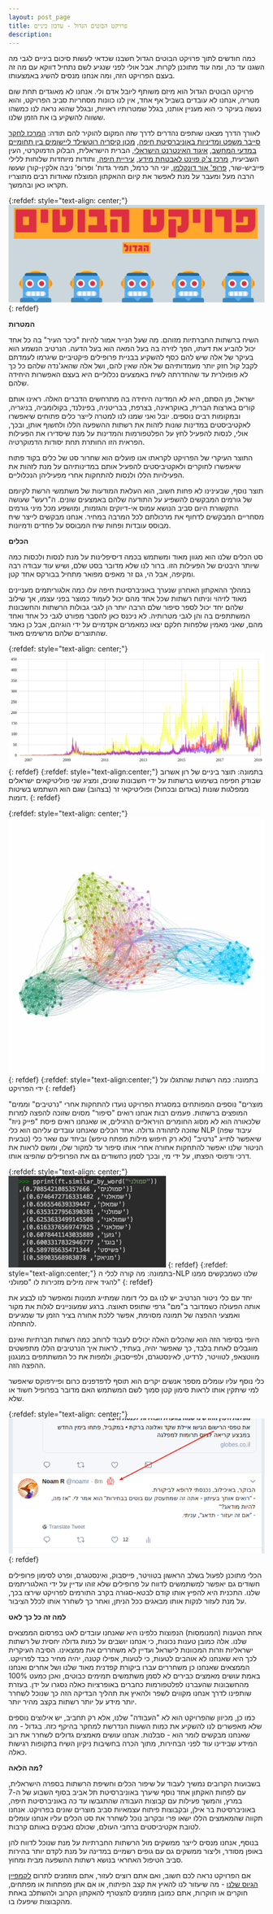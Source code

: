 ```yaml
---
layout: post_page
title: פרויקט הבוטים הגדול - עדכון ביניים
description: 
---
```



כמה חודשים לתוך פרויקט הבוטים הגדול חשבנו שכדאי לעשות סיכום ביניים לגבי מה השגנו עד כה, ומה עוד מתוכנן לקרות. אבל אולי לפני שנגיע לשם נתחיל דווקא עם מה זה בעצם הפרויקט הזה, ומה אנחנו מנסים להשיג באמצעותו.

פרויקט הבוטים הגדול הוא מיזם משותף ליובל אדם ולי. אנחנו לא מאוגדים תחת שום מטריה, אנחנו לא עובדים בשביל אף אחד, אין לנו כוונות מסחריות סביב הפרויקט, והוא נעשה בעיקר כי הוא מעניין אותנו, בגלל שמטרותיו ראויות, ובגלל שהוא נראה לנו כמשהו ששווה להשקיע בו את הזמן שלנו.

לאורך הדרך מצאנו שותפים נהדרים לדרך שזה המקום להוקיר להם תודה: [המרכז לחקר סייבר משפט ומדיניות באוניברסיטת חיפה](http://cyber.haifa.ac.il/), [מכון קיסריה רוטשילד ליישומים בין תחומיים במדעי המחשב](https://cri.hevra.haifa.ac.il/), [איגוד האינטרנט הישראלי](https://www.isoc.org.il/), הברית הישראלית, הבלוק הדמוקרטי, העין השביעית, [מרכז צ'ק פוינט לאבטחת מידע](http://cpiis.cs.tau.ac.il), [עיריית חיפה](https://www.haifa.muni.il/), ותודות מיוחדות שלוחות ללילי פייביש-שור, [פרופ' אור דונקלמן](http://www.cs.haifa.ac.il/~orrd), יוני הר כרמל, תמיר גדות' ופרופ' ניבה אלקין-קורן שעשו הרבה מעל ומעבר על מנת לאפשר את קיום ההאקתון המוצלח שאודות רבים מתוצריו תקראו כאן ובהמשך.

{:refdef: style="text-align: center;"}
![The big bot project](/img/2019-02-20-0.png)
{: refdef}

**המטרות**

השיח ברשתות החברתיות מזוהם. מה שעל הנייר אמור להיות "כיכר העיר" בה כל אחד יכול להביע את דעתו, הפך לזירה בה בעל המאה הוא בעל הדעה. הנרטיב הנשמע הוא בעיקר של אלה שיש להם כסף להשקיע בבניית פרופילים פיקטיביים שיגרמו לעמדתם לקבל קול חזק יותר מעמדותיהם של אלה שאין להם, ושל אלה שהאג'נדה שלהם כל כך לא פופולרית עד שהחדרתה לשיח באמצעים נכלוליים היא בעצם האפשרות היחידה שלהם.

ישראל, מן הסתם, היא לא המדינה היחידה בה מתרחשים הדברים האלה. ראינו אותם קורים בארצות הברית, באוקראינה, בצרפת, בבריטניה, בפינלנד, בקולומביה, בניגריה, ובמקומות רבים נוספים. יובל ואני שמנו לנו למטרה לייצר כלים פתוחים שיאפשרו לאקטיביסטים במדינות שונות לזהות את רשתות ההשפעה הללו ולחשוף אותן, ובכך, אולי, לנסות להפעיל לחץ על הפלטפורמות והמדינות על מנת שיסדירו את הפעילות הפראית הזו החותרת תחת יסודות הדמוקרטיה.

התוצר העיקרי של הפרויקט לקראתו אנו פועלים הוא שחרור סט של כלים בקוד פתוח שיאפשרו לחוקרים ולאקטיביסטים להפעיל אותם במדינותיהם על מנת לזהות את הפעילויות הללו ולנסות להתחקות אחרי מפעיליהן הנכלוליים. 

תוצר נוסף, שבעינינו לא פחות חשוב, הוא העלאת המודעות של משתמשי הרשת לקיומם של גורמים המבקשים להשפיע על התודעה שלהם באמצעים שונים. ה"רעש" שעושה התקשורת היום סביב הנושא עמוס אי-דיוקים והגזמות, ומושפע מכל מיני גורמים מסחריים המבקשים לדחוף את מרכולתם לכל המרבה במחיר. אנחנו מבקשים לייצר שיח מבוסס עובדות ופחות שיח המבוסס על פחדים ודמיונות.

**הכלים**

סט הכלים שלנו הוא מגוון מאוד ומשתמש בכמה דיסיפלינות על מנת לנסות ולכסות כמה שיותר היבטים של הפעילות הזו. ברור לנו שלא מדובר בסט שלם, ושיש עוד עבודה רבה ומקיפה, אבל הי, גם זר מאפים מפואר מתחיל בבורקס אחד קטן.

במהלך ההאקתון האחרון שנערך באוניברסיטת חיפה עלו כמה אלגוריתמים מעניינים מאוד לזיהוי וניתוח רשתות שכל אחד מהם יכול לעמוד כמוצר בפני עצמו, אך שילוב שלהם יחד יכול לספר סיפור שלם הרבה יותר הן לגבי גבולות הרשתות והחשבונות המשתתפים בה והן לגבי מטרותיה. לא ניכנס כאן להסבר מפורט לגבי כל אחד ואחד מהם, שאני מאמין שלפחות חלקם יצאו כמאמרים אקדמיים על ידי הוגיהם, אבל כן נאמר שהתוצרים שלהם מרשימים מאוד.

{:refdef: style="text-align: center;"}
![The big bot project](/img/2019-02-20-1.png)
{: refdef}
{:refdef: style="text-align:center;"}
בתמונה: תוצר ביניים של רון אשרוב שבודק חפיפה בשימוש ברשתות על ידי חשבונות שונים, ומציג שני פוליטיקאים ישראלים ממפלגות שונות (באדום ובכחול) ופוליטיקאי זר (בצהוב) שגם הוא השתמש בשיטות דומות.
{: refdef}

{:refdef: style="text-align: center;"}
![The big bot project](/img/2019-02-20-2.png)
{: refdef}
{:refdef: style="text-align:center;"}
בתמונה: כמה רשתות שהתגלו על ידי הפרויקט 
{: refdef}

"מוצרים" נוספים המפותחים במסגרת הפרויקט נועדו להתחקות אחרי "נרטיבים" וממים המופצים ברשתות. פעמים רבות אנחנו רואים "סיפור" מסוים שזוכה להפצה למרות שלכאורה הוא לא מסוג החומרים הויראליים הרגילים, או שאנחנו רואים פיסת "פייק ניוז" שזוכה לתהודה גדולה. אחד הכלים שאנחנו עובדים עליהם הוא כלי NLP (עיבוד שפה טבעית) שיאפשר לתייג "נרטיב" (ולא רק חיפוש מילות מפתח טיפש) וביחד עם שאר כלי הניטור שלנו יאפשר להתחקות אחורה אחרי אותו סיפור עד למקור שלו, ומשם לראות את דרכי ודפוסי הפצתו, על ידי מי, ובכך לסמן כחשודים גם את הפרופילים שהפיצו אותו.

{:refdef: style="text-align: center;"}
![The big bot project](/img/2019-02-20-3.png)
{: refdef}
{:refdef: style="text-align:center;"}
בתמונה: מה קורה לכלי ה-NLP שלנו כשמבקשים ממנו להגיד איזה מילים מזכירות לו "סמולני"
{: refdef}

יחד עם כלי ניטור הנרטיב יש לנו גם כלי דומה שמתייג תמונות ומאפשר לנו לבצע את אותה הפעולה כשמדובר ב"מם" גרפי שתופס תאוצה. ברגע שמעוניינים לגלות את מקור ואמצעי ההפצה של תמונה מסוימת, אפשר ללכת אחורה בציר הזמן עד שמגיעים להתחלה.

היופי בסיפור הזה הוא שהכלים האלה יכולים לעבוד לרוחב כמה רשתות חברתיות ואינם מוגבלים לאחת בלבד, כך שאפשר יהיה, בעתיד, לראות איך הנרטיבים הללו מתפשטים מווטצאפ, לטוויטר, לרדיט, לאינסטגרם, ולפייסבוק, ולמפות את כל המשתתפים במנגנון ההפצה הזה.

כלי נוסף עליו עומלים מספר אנשים יקרים הוא תוסף לדפדפנים כרום ופיירפוקס שיאפשר למי שיתקין אותו לראות סימון קטן סמוך לשם המשתמש האם מדובר בפרופיל חשוד או שלא.

{:refdef: style="text-align: center;"}
![The big bot project](/img/2019-02-20-4.png)
{: refdef}

הכלי מתוכנן לפעול בשלב הראשון בטוויטר, פייסבוק, ואינסטגרם, ופרט לסימון פרופילים חשודים גם יאפשר למשתמשים לדווח על פרופילים שלא זוהו עדיין על ידי האלגוריתמים שלנו. התכנית היא להפיץ אותו קודם לבטא-סגורה בקרב התורמים לפרויקט שירצו בכך, על מנת לעזור לנקות אותו מבאגים ככל הניתן, ואחר כך לשחרר אותו לכלל הציבור.

**למה זה כל כך לאט**

אחת הטענות (המנומסות) הנפוצות כלפינו היא שאנחנו עובדים לאט בפרסום הממצאים שלנו. אלה כמובן טענות נכונות, כי אנחנו יושבים על כמות גדולה יחסית של רשתות ישראליות וזרות המכוונות לישראל ועדיין לא משחררים את ממצאינו. הסיבה העיקרית לכך היא שאנחנו לא אוהבים לטעות, כי לטעות, אפילו קטנה, יהיה מחיר כבד לפרויקט. הממצאים שאנחנו כן משחררים עברו ביקורת קפדנית מאוד שלנו ושל אחרים ואנחנו באמת עושים מאמצים כבירים לא לסמן משתמשים תמימים כבוטים, ואכן כמעט 100% מהחשבונות שהעברנו לפלטפורמות כחברים באופרציות כאלה נסגרו על ידן. בעזרת שותפינו לדרך אנחנו מקווים לשפר ולהאיץ את תהליך הבדיקה הזה כך שנוכל לשחרר יותר מידע על יותר רשתות בקצב מהיר יותר.

כמו כן, מכיוון שהפרויקט הוא לא "העבודה" שלנו, אלא רק תחביב, יש אילוצים נוספים שלא מאפשרים לנו להשקיע את כמות השעות הנדרשת למחקר בהיקף כזה. בגדול - מה שאנחנו מבקשים לומר הוא - סבלנות. אנחנו עושים מאמצים גדולים לשחרר את רוב המידע שבידינו עוד לפני הבחירות, מתוך הכרה בחשיבות ניקיון השיח בתקופות רגישות כאלה.

**מה הלאה?**

בשבועות הקרובים נמשיך לעבוד על שיפור הכלים וחשיפת הרשתות בספרה הישראלית, עם לפחות האקתון אחד נוסף שיערך באוניברסיטת תל אביב בסוף השבוע של ה-7 במרץ, והמשך פעילות עם קבוצות העבודה שהתגבשו עד כה באוניברסיטת חיפה, באוניברסיטת בר אילן, ובקבוצות פיתוח עצמאיות סביב מוצרים שונים בפרויקט. אנחנו תקווה שהמאמצים הללו ישאו פרי ובקרוב נוכל לשחרר את סט הכלים עליו אנחנו עומלים לטובת אקטיביסטים ברחבי העולם, שכולם נאבקים באותם קרבות. 

בנוסף, אנחנו מנסים לייצר ממשקים מול הרשתות החברתיות על מנת שנוכל לדווח להן באופן מסודר, וליצור ממשקים גם עם גופים רשמיים במדינה על מנת לקדם יותר בהירות סביב הטיפול האחראי בנושא רשתות ההשפעה מבית ומחוץ.

אם הפרויקט נראה לכם חשוב, ואם אתם רוצים לעזור, אתם מוזמנים לתרום [לקמפיין הגיוס שלנו](https://www.drove.com/campaign/5c374ff6501d64000180f585) - מה שיעזור לנו להאיץ את קצב הפיתוח, או אם אתן מפתחות או מפתחים, חוקרים או חוקרות, אתם כמובן מוזמנים להצטרף להאקתון הקרוב ולהשתלב באחת מהקבוצות שיפעלו בו.

